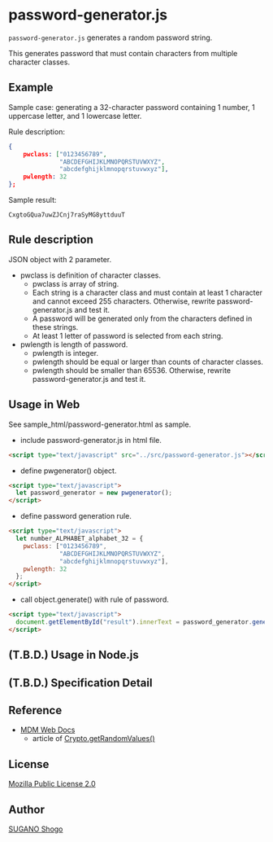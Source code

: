 password-generator.js
====

`password-generator.js` generates a random password string.

This generates password that must contain characters from multiple character classes.

## Example

Sample case: generating a 32-character password containing 1 number, 1 uppercase letter, and 1 lowercase letter.

Rule description:
```json
{
    pwclass: ["0123456789",
              "ABCDEFGHIJKLMNOPQRSTUVWXYZ",
              "abcdefghijklmnopqrstuvwxyz"],
    pwlength: 32
};
```

Sample result:
```
CxgtoGQua7uwZJCnj7raSyMG8yttduuT
```

## Rule description

JSON object with 2 parameter.

* pwclass is definition of character classes.
  * pwclass is array of string.
  * Each string is a character class and must contain at least 1 character and cannot exceed 255 characters. Otherwise, rewrite password-generator.js and test it.
  * A password will be generated only from the characters defined in these strings.
  * At least 1 letter of password is selected from each string.
* pwlength is length of password.
  * pwlength is integer.
  * pwlength should be equal or larger than counts of character classes.
  * pwlength should be smaller than 65536. Otherwise, rewrite password-generator.js and test it.

## Usage in Web

See sample_html/password-generator.html as sample.

* include password-generator.js in html file.
```html
<script type="text/javascript" src="../src/password-generator.js"></script>
```
* define pwgenerator() object. 
```html
<script type="text/javascript">
  let password_generator = new pwgenerator();
</script>
```
* define password generation rule.
```html
<script type="text/javascript">
  let number_ALPHABET_alphabet_32 = {
    pwclass: ["0123456789",
              "ABCDEFGHIJKLMNOPQRSTUVWXYZ",
              "abcdefghijklmnopqrstuvwxyz"],
    pwlength: 32
  };
</script>
```
* call object.generate() with rule of password.
```html
<script type="text/javascript">
  document.getElementById("result").innerText = password_generator.generate(pwrule);
</script>
```

## (T.B.D.) Usage in Node.js

## (T.B.D.) Specification Detail

## Reference

* [MDM Web Docs](https://developer.mozilla.org/ja/)
  * article of [Crypto.getRandomValues()](https://developer.mozilla.org/ja/docs/Web/API/Crypto/getRandomValues)

## License

[Mozilla Public License 2.0](https://github.com/stageleft/password-generator/blob/main/LICENSE)

## Author

[SUGANO Shogo](https://github.com/stageleft)
